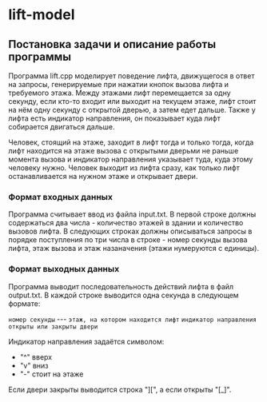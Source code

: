 # lift-model

## Постановка задачи и описание работы программы

Программа lift.cpp моделирует поведение лифта, движущегося в ответ на запросы, генерируемые
при нажатии кнопок вызова лифта и требуемого этажа. Между этажами лифт перемещается за одну
секунду, если кто-то входит или выходит на текущем этаже, лифт стоит на нём одну секунду с
открытой дверью, а затем едет дальше. Также у лифта есть индикатор направления, он показывает
куда лифт собирается двигаться дальше.

Человек, стоящий на этаже, заходит в лифт тогда и только тогда, когда лифт находится на
этаже вызова с открытыми дверьми не раньше момента вызова и индикатор направления указывает
туда, куда этому человеку нужно. Человек выходит из лифта сразу, как только лифт останавливается
на нужном этаже и открывает двери.

### Формат входных данных

Программа считывает ввод из файла input.txt. В первой строке должны содержаться два числа -
количество этажей в здании и количество вызовов лифта. В следующих строках должны описываться запросы
в порядке поступления по три числа в строке - номер секунды вызова лифта, этаж вызова и этаж
назаначения (этажи нумеруются с единицы).

### Формат выходных данных

Программа выводит последовательность действий лифта в файл output.txt. В каждой строке выводится одна
секунда в следующем формате:

`номер секунды` --- `этаж, на котором находится лифт` `индикатор направления` `открыты или закрыты двери`

Индикатор направления задаётся символом:
- "^" вверх
- "v" вниз
- "-" стоит на этаже

Если двери закрыты выводится строка "][", а если открыты "[_]".
